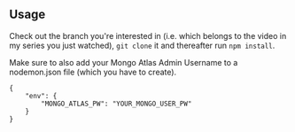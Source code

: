 

## Usage
Check out the branch you're interested in (i.e. which belongs to the video in my series you just watched), ```git clone``` it and thereafter run ```npm install```.

Make sure to also add your Mongo Atlas Admin Username to a nodemon.json file (which you have to create).

```
{
    "env": {
        "MONGO_ATLAS_PW": "YOUR_MONGO_USER_PW"
    }
}
```
